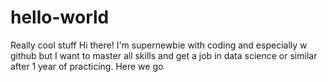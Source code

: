 # hello-world
Really cool stuff
Hi there! I'm supernewbie with coding and especially w github but I want to master all skills and get a job in data science or similar after 1 year of practicing. Here we go
